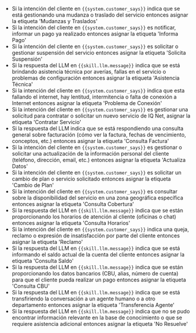 - Si la intención del cliente en `{{system.customer_says}}` indica que se está gestionando una mudanza o traslado del servicio entonces asignar la etiqueta 'Mudanzas y Traslados'
- Si la intención del cliente en `{{system.customer_says}}` es notificar, informar un pago ya realizado entonces asignar la etiqueta 'Informa Pago'
- Si la intención del cliente en `{{system.customer_says}}` es solicitar o gestionar suspensión del servicio entonces asignar la etiqueta 'Solicita Suspensión'
- Si la respuesta del LLM en `{{skill.llm.message}}` indica que se está brindando asistencia técnica por averías, fallas en el servicio o problemas de configuración entonces asignar la etiqueta 'Asistencia Técnica'
- Si la intención del cliente en `{{system.customer_says}}` indica que esta fallando el internet, hay lentitud, intermitencia o falta de conexión a Internet entonces asignar la etiqueta 'Problema de Conexión'
- Si la intención del cliente en `{{system.customer_says}}` es gestionar una solicitud para contratar o solicitar un nuevo servicio de IQ Net, asignar la etiqueta 'Contratar Servicio'
- Si la respuesta del LLM indica que se está respondiendo una consulta general sobre facturación (cómo ver la factura, fechas de vencimiento, conceptos, etc.) entonces asignar la etiqueta 'Consulta Factura'
- Si la intención del cliente en `{{system.customer_says}}` es gestionar o solicitar una actualización de la información personal del cliente (teléfono, dirección, email, etc.) entonces asignar la etiqueta 'Actualiza Datos'
- Si la intención del cliente en `{{system.customer_says}}` es solicitar un cambio de plan o servicio solicitado entonces asignar la etiqueta 'Cambio de Plan'
- Si la intención del cliente en `{{system.customer_says}}` es consultar sobre la disponibilidad del servicio en una zona geográfica específica entonces asignar la etiqueta 'Consulta Cobertura'
- Si la respuesta del LLM en `{{skill.llm.message}}` indica que se están proporcionando los horarios de atención al cliente (oficinas o chat) entonces asignar la etiqueta 'Consulta Horarios'
- Si la intención del cliente en `{{system.customer_says}}` indica una queja, reclamo o expresión de insatisfacción por parte del cliente entonces asignar la etiqueta 'Reclamo'
- Si la respuesta del LLM en `{{skill.llm.message}}` indica que se está informando el saldo actual de la cuenta del cliente entonces asignar la etiqueta 'Consulta Saldo'
- Si la respuesta del LLM en `{{skill.llm.message}}` indica que se están proporcionando los datos bancarios (CBU, alias, número de cuenta) para que el cliente pueda realizar un pago entonces asignar la etiqueta 'Consulta CBU'
- Si la respuesta del LLM en `{{skill.llm.message}}` indica que se está transfiriendo la conversación a un agente humano o a otro departamento entonces asignar la etiqueta 'Transferencia Agente'
- Si la respuesta del LLM en `{{skill.llm.message}}` indica que no se pudo encontrar información relevante en la base de conocimiento o que se requiere asistencia adicional entonces asignar la etiqueta 'No Resuelve'

